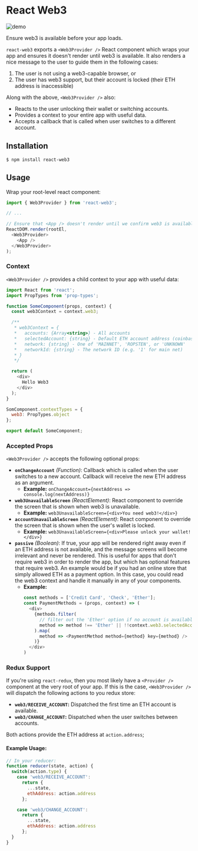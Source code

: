 # React Web3

![demo](https://d3vv6lp55qjaqc.cloudfront.net/items/0x0U0Y2G3W3L3R203l2X/Screen%20Recording%202017-07-30%20at%2005.07%20AM.gif?X-CloudApp-Visitor-Id=1754851&v=759f0b27)

Ensure web3 is available before your app loads.

`react-web3` exports a `<Web3Provider />` React component which wraps your app
and ensures it doesn't render until web3 is available. It also renders a nice
message to the user to guide them in the following cases:

1. The user is not using a web3-capable browser, or
2. The user has web3 support, but their account is locked (their ETH address is inaccessible)

Along with the above, `<Web3Provider />` also:

 * Reacts to the user unlocking their wallet or switching accounts.
 * Provides a context to your entire app with useful data.
 * Accepts a callback that is called when user switches to a different account.


## Installation

```
$ npm install react-web3
```

## Usage

Wrap your root-level react component:

```js
import { Web3Provider } from 'react-web3';

// ...

// Ensure that <App /> doesn't render until we confirm web3 is available
ReactDOM.render(rootEl,
  <Web3Provider>
    <App />
  </Web3Provider>
);
```

### Context

`<Web3Provider />` provides a child context to your app with useful data:

```js
import React from 'react';
import PropTypes from 'prop-types';

function SomeComponent(props, context) {
  const web3Context = context.web3;

  /**
   * web3Context = {
   *   accounts: {Array<string>} - All accounts
   *   selectedAccount: {string} - Default ETH account address (coinbase)
   *   network: {string} - One of 'MAINNET', 'ROPSTEN', or 'UNKNOWN'
   *   networkId: {string} - The network ID (e.g. '1' for main net)
   * }
   */

  return (
    <div>
      Hello Web3
    </div>
  );
}

SomComponent.contextTypes = {
  web3: PropTypes.object
};

export default SomeComponent;
```

### Accepted Props

`<Web3Provider />` accepts the following optional props:

  * **`onChangeAccount`** *(Function)*:  Callback which is called when the user switches to
  a new account. Callback will receive the new ETH address as an argument.
    * **Example:** `onChangeAccount={nextAddress => console.log(nextAddress)}`
  * **`web3UnavailableScreen`** *(ReactElement)*: React component to override the screen that is
  shown when web3 is unavailable.
    * **Example:** `web3UnavailableScreen={<div>You need web3!</div>}`
  * **`accountUnavailableScreen`** *(ReactElement)*: React component to override the screen that
  is shown when the user's wallet is locked.
    * **Example:** `web3UnavailableScreen={<div>Please unlock your wallet!</div>}`
  * **`passive`** *(Boolean)*: If true, your app will be rendered right away
  even if an ETH address is not available, and the message screens will become
  irrelevant and never be rendered. This is useful for apps that don't
  require web3 in order to render the app, but which has optional features that
  require web3. An example would be if you had an online store that simply
  allowed ETH as a payment option. In this case, you could read the web3 context
  and handle it manually in any of your components.
    * **Example:**
      ```js
      const methods = ['Credit Card', 'Check', 'Ether'];
      const PaymentMethods = (props, context) => (
        <div>
          {methods.filter(
            // filter out the 'Ether' option if no account is available
            method => method !== 'Ether' || !!context.web3.selectedAccount
          ).map(
            method => <PaymentMethod method={method} key={method} />
          )}
        </div>
      )
      ```

### Redux Support

If you're using `react-redux`, then you most likely have a `<Provider />`
component at the very root of your app. If this is the case, `<Web3Provider />`
will dispatch the following actions to you redux store:

* **`web3/RECEIVE_ACCOUNT`:** Dispatched the first time an ETH account is
available.
* **`web3/CHANGE_ACCOUNT`:** Dispatched when the user switches between accounts.

Both actions provide the ETH address at `action.address`;

#### Example Usage:

```js
// In your reducer:
function reducer(state, action) {
  switch(action.type) {
    case 'web3/RECEIVE_ACCOUNT':
      return {
        ...state,
        ethAddress: action.address
      };

    case 'web3/CHANGE_ACCOUNT':
      return {
        ...state,
        ethAddress: action.address
      };
  }
}
```
